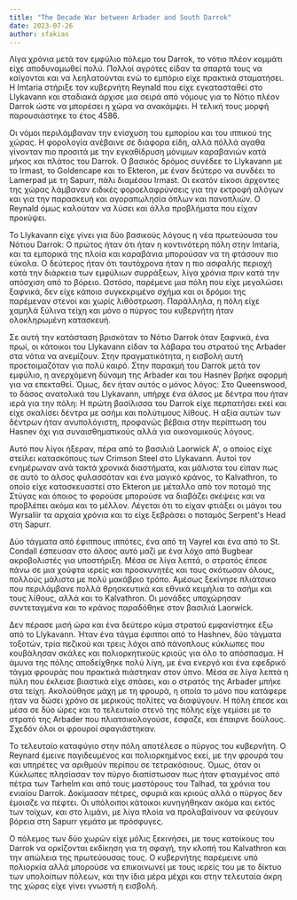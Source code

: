 ```yaml
---
title: "The Decade War between Arbader and South Darrok"
date: 2023-07-26
author: sfakias
---
```


Λίγα χρόνια μετά τον εμφύλιο πόλεμο του Darrok, το νότιο πλέον κομμάτι είχε αποδυναμωθεί πολύ. Πολλοί αγρότες είδαν τα σπαρτά τους να καίγονται και να λεηλατούνται ενώ το εμπόριο είχε πρακτικά σταματήσει. Η Imtaria στήριξε τον κυβερνήτη Reynald που είχε εγκατασταθεί στο Llykavann και σταδιακά άρχισε μια σειρά από νόμους για το Νότιο πλέον Darrok ώστε να μπορέσει η χώρα να ανακάμψει. Η τελική τους μορφή παρουσιάστηκε το έτος 4586.

Οι νόμοι περιλάμβαναν την ενίσχυση του εμπορίου και του ιππικού της χώρας. Η φορολογία ανέβαινε σε διάφορα είδη, αλλά πόλλά αγαθα γίνονταν πιο προσιτά με την εγκαθίδρυση μόνιμων καραβανιών κατά μήκος και πλάτος του Darrok. O βασικός δρόμος συνέδεε το Llykavann με το Irmast, το Goldencape και το Ekteron, με έναν δεύτερο να συνδέει το Lamerpad με τη Sapurr, πάλι διαμέσου Irmast. Οι εκατόν είκοσι άρχοντες της χώρας λάμβαναν ειδικές φοροελαφρύνσεις για την εκτροφή αλόγων και για την παρασκευή και αγοραπωλησία όπλων και πανοπλιών. O Reynald όμως καλούταν να λύσει και άλλα προβλήματα που είχαν προκύψει.  

Το Llykavann είχε γίνει για δύο βασικούς λόγους η νέα πρωτεύουσα του Νότιου Darrok: Ο πρώτος ήταν ότι ήταν η κοντινότερη πόλη στην Imtaria, και τα εμπορικά της πλοία και καραβάνια μπορούσαν να τη φτάσουν πιο εύκολα. Ο δεύτερος ήταν ότι ταυτόχρονα ήταν η πιο ασφαλής περιοχή κατά την διάρκεια των εμφύλιων συρράξεων, λίγα χρόνια πριν κατά την απόσχιση από το βόρειο. Ωστόσο, παρέμενε μια πόλη που είχε μεγαλώσει ξαφνικά, δεν είχε κάποιο συγκεκριμένο σχήμα και οι δρόμοι της παρέμεναν στενοί και χωρίς λιθόστρωση. Παράλληλα, η πόλη είχε χαμηλά ξύλινα τείχη και μόνο ο πύργος του κυβερνήτη ήταν ολοκληρωμένη κατασκευή.  

Σε αυτή την κατάσταση βρισκόταν το Νότιο Darrok όταν ξαφνικά, ένα πρωί, οι κάτοικοι του Llykavann είδαν τα λάβαρα του στρατού της Arbader στα νότια να ανεμίζουν. Στην πραγματικότητα, η εισβολή αυτή προετοιμαζόταν για πολύ καιρό. Στην παρακμή του Darrok μετά τον εμφύλιο, η ανερχόμενη δύναμη της Arbader και του Hasnev βρήκε αφορμή για να επεκταθεί. Όμως, δεν ήταν αυτός ο μόνος λόγος: Στο Queenswood, το δάσος ανατολικά του Llykavann, υπήρχε ένα άλσος με δέντρα που ήταν ιερά για την πόλη: Η πρώτη βασίλισσα του Darrok είχε περπατήσει εκεί και είχε σκαλίσει δέντρα με ασήμι και πολύτιμους λίθους. Η αξία αυτών των δέντρων ήταν ανυπολόγιστη, προφανώς βέβαια στην περίπτωση του Hasnev όχι για συναισθηματικούς αλλά για οικονομικούς λόγους.

Αυτό που λίγοι ήξεραν, πέρα από το βασιλιά Laorwick A', o οποίος είχε στείλει κατασκόπους των Crimson Steel στο Llykavann. Αυτοί τον ενημέρωναν ανά τακτά χρονικά διαστήματα, και μάλιστα του είπαν πως σε αυτό το άλσος φυλασσόταν και ένα μαγικό κράνος, το Kalvathron, το οποίο είχε κατασκευαστεί στο Ekteron με μέταλλο από τον ποταμό της Στύγας και όποιος το φορούσε μπορούσε να διαβάζει σκέψεις και να προβλέπει ακόμα και το μέλλον. Λέγεται ότι το είχαν φτιάξει οι μάγοι του Wyrsaliir τα αρχαία χρόνια και το είχε ξεβράσει ο ποταμός Serpent's Head στη Sapurr.  

Δύο τάγματα από έφιππους ιππότες, ένα από τη Vayrel και ένα από το St. Condall
έσπευσαν στο άλσος αυτό μαζί με ένα λόχο από Bugbear ακροβολιστές για
υποστήριξη. Μέσα σε λίγα λεπτά, ο στρατός έπεσε πάνω σε μια χούφτα ιερείς και
προσκυνητές και τους σκότωσαν όλους, πολλούς μάλιστα με πολύ μακάβριο τρόπο.
Αμέσως ξεκίνησε πλιάτσικο που περιλάμβανε πολλά θρησκευτικά και εθνικά
κειμήλια το ασήμι και τους λίθους, αλλά και το Kalvathron. Οι μονάδες
υποχώρησαν συντεταγμένα και το κράνος παραδόθηκε στον βασιλιά Laorwick.

Δεν πέρασε μισή ώρα και ένα δεύτερο κύμα στρατού εμφανίστηκε έξω από το
Llykavann. Ήταν ένα τάγμα έφιπποι από το Hashnev, δύο τάγματα τοξοτών, τρία
πεζικού και τρεις λόχοι από πάνοπλους κύκλωπες που κουβάλησαν σκάλες και
πολιορκητικούς κριούς για όλο το απόσπασμα. Η άμυνα της πόλης αποδείχθηκε πολύ
λίγη, με ένα ενεργό και ένα εφεδρικό τάγμα φρουράς που πρακτικά πιάστηκαν στον
ύπνο. Μέσα σε λίγα λεπτά η πύλη που έκλεισε βιαστικά είχε σπάσει, και ο
στρατός της Arbader μπήκε στα τείχη. Ακολούθησε μάχη με τη φρουρά, η οποία το
μόνο που κατάφερε ήταν να δώσει χρόνο σε μερικούς πολίτες να διαφύγουν. Η πόλη
έπεσε και μέσα σε δύο ώρες και το τελευταίο στενό της πόλης είχε γεμίσει με το
στρατό της Arbader που πλιατσικολογούσε, έσφαζε, και έπαιρνε δούλους. Σχεδόν
όλοι οι φρουροί σφαγιάστηκαν.

Το τελευταίο καταφύγιο στην πόλη αποτέλεσε ο πύργος του κυβερνήτη. O Reynard
έμεινε παγιδευμένος και πολιορκημένος εκεί, με την φρουρά του και υπηρέτες να
αριθμούν περίπου σε τετρακόσιους. Όμως, όταν οι Κύκλωπες πλησίασαν τον πύργο
διαπίστωσαν πως ήταν φτιαγμένος από πέτρα των Tarhelm και από τους μαστόρους
του Talhad, τα χρόνια του ενιαίου Darrok. Δοκίμασαν πέτρες, σφυριά και κριούς
αλλά ο πύργος δεν έμοιαζε να πέφτει. Οι υπόλοιποι κάτοικοι κυνηγήθηκαν ακόμα
και εκτός των τοίχων, και στο λιμάνι, με λίγα πλοία να προλαβαίνουν να φεύγουν
βόρεια στη Sapurr γεμάτα με πρόσφυγες.

Ο πόλεμος των δύο χωρών είχε μόλις ξεκινήσει, με τους κατοίκους του Darrok να
ορκίζονται εκδίκηση για τη σφαγή, την κλοπή του Kalvathron και την απώλεια της
πρωτεύουσας τους. Ο κυβερνήτης παρέμεινε υπό πολιορκία αλλά μπορούσε να
επικοινωνεί με τους ιερείς του με το δίκτυο των υπολοίπων πόλεων, και την ίδια
μέρα μέχρι και στην τελευταία άκρη της χώρας είχε γίνει γνωστή η εισβολή.

